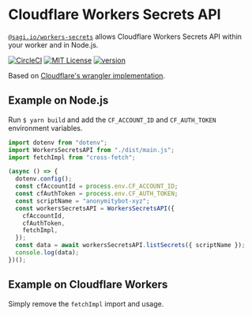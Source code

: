 # Cloudflare Workers Secrets API

[`@sagi.io/workers-secrets`](https://www.npmjs.com/package/@sagi.io/workers-secrets)
allows Cloudflare Workers Secrets API within your worker and in Node.js.

[![CircleCI](https://circleci.com/gh/sagi/workers-secrets.svg?style=svg&circle-token=e5282bece02d965a8fcde66d517bb599f20aa2e4)](https://circleci.com/gh/sagi/workers-secrets)
[![MIT License](https://img.shields.io/npm/l/@sagi.io/workers-secrets.svg?style=flat-square)](http://opensource.org/licenses/MIT)
[![version](https://img.shields.io/npm/v/@sagi.io/workers-secrets.svg?style=flat-square)](http://npm.im/@sagi.io/workers-secrets)


Based on [Cloudflare's wrangler implementation](https://github.com/cloudflare/wrangler/blob/master/src/commands/secret.rs).


## Example on Node.js


Run `$ yarn build` and add the `CF_ACCOUNT_ID` and `CF_AUTH_TOKEN` environment variables.

```js
import dotenv from "dotenv";
import WorkersSecretsAPI from "./dist/main.js";
import fetchImpl from "cross-fetch";

(async () => {
  dotenv.config();
  const cfAccountId = process.env.CF_ACCOUNT_ID;
  const cfAuthToken = process.env.CF_AUTH_TOKEN;
  const scriptName = "anonymitybot-xyz";
  const workersSecretsAPI = WorkersSecretsAPI({
    cfAccountId,
    cfAuthToken,
    fetchImpl,
  });
  const data = await workersSecretsAPI.listSecrets({ scriptName });
  console.log(data);
})();
```

## Example on Cloudflare Workers

Simply remove the `fetchImpl` import and usage.
